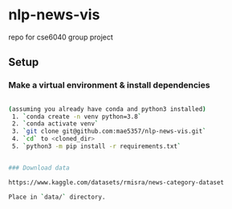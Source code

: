 # nlp-news-vis

repo for cse6040 group project

## Setup

### Make a virtual environment & install dependencies

```bash

(assuming you already have conda and python3 installed)
 1. `conda create -n venv python=3.8`
 2. `conda activate venv`
 3. `git clone git@github.com:mae5357/nlp-news-vis.git`
 4. `cd` to <cloned_dir>
 5. `python3 -m pip install -r requirements.txt`


### Download data

https://www.kaggle.com/datasets/rmisra/news-category-dataset

Place in `data/` directory.


